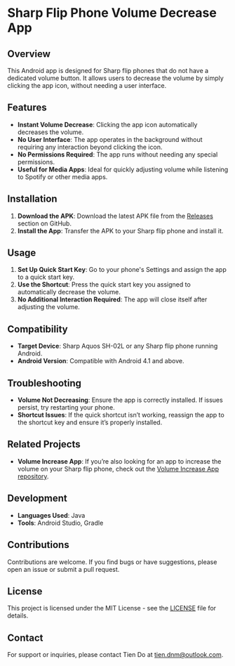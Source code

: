 # Sharp Flip Phone Volume Decrease App

## Overview

This Android app is designed for Sharp flip phones that do not have a dedicated volume button. It allows users to decrease the volume by simply clicking the app icon, without needing a user interface.

## Features

- **Instant Volume Decrease**: Clicking the app icon automatically decreases the volume.
- **No User Interface**: The app operates in the background without requiring any interaction beyond clicking the icon.
- **No Permissions Required**: The app runs without needing any special permissions.
- **Useful for Media Apps**: Ideal for quickly adjusting volume while listening to Spotify or other media apps.

## Installation

1. **Download the APK**: Download the latest APK file from the [Releases](https://github.com/tiendnm/volume-decrease/releases) section on GitHub.
2. **Install the App**: Transfer the APK to your Sharp flip phone and install it.

## Usage

1. **Set Up Quick Start Key**: Go to your phone's Settings and assign the app to a quick start key.
2. **Use the Shortcut**: Press the quick start key you assigned to automatically decrease the volume.
3. **No Additional Interaction Required**: The app will close itself after adjusting the volume.

## Compatibility

- **Target Device**: Sharp Aquos SH-02L or any Sharp flip phone running Android.
- **Android Version**: Compatible with Android 4.1 and above.

## Troubleshooting

- **Volume Not Decreasing**: Ensure the app is correctly installed. If issues persist, try restarting your phone.
- **Shortcut Issues**: If the quick shortcut isn’t working, reassign the app to the shortcut key and ensure it’s properly installed.

## Related Projects

- **Volume Increase App**: If you’re also looking for an app to increase the volume on your Sharp flip phone, check out the [Volume Increase App repository](https://github.com/tiendnm/volume-increase).

## Development

- **Languages Used**: Java
- **Tools**: Android Studio, Gradle

## Contributions

Contributions are welcome. If you find bugs or have suggestions, please open an issue or submit a pull request.

## License

This project is licensed under the MIT License - see the [LICENSE](LICENSE) file for details.

## Contact

For support or inquiries, please contact Tien Do at tien.dnm@outlook.com.
